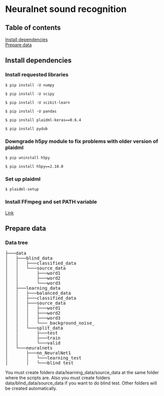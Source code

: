 # Neuralnet sound recognition

## Table of contents
[Install dependencies](https://github.com/invisy/f_AI/new/main#install-dependencies)
<br>
[Prepare data](https://github.com/invisy/f_AI/new/main#install-dependencies)


## Install dependencies

### Install requested libraries
```
$ pip install -U numpy
```
```
$ pip install -U scipy
```
```
$ pip install -U scikit-learn
```
```
$ pip install -U pandas
```
```
$ pip install plaidml-keras==0.6.4
```
```
$ pip install pydub
```

### Downgrade h5py module to fix problems with older version of plaidml
```
$ pip uninstall h5py
```
```
$ pip install h5py==2.10.0
```

### Set up plaidml
```
$ plaidml-setup
```

### Install FFmpeg and set PATH variable
[Link](https://www.ffmpeg.org/download.html)

## Prepare data

### Data tree

<pre>
├───data
│   ├───blind_data
│   │   ├───classified_data
│   │   └───source_data
│   │       ├───word1
│   │       ├───word2
│   │       └───word3
│   ├───learning_data
│   │   ├───balanced_data
│   │   ├───classified_data
│   │   ├───source_data
│   │   │   ├───word1
│   │   │   ├───word2
│   │   │   ├───word3
│   │   │   └───_background_noise_
│   │   └───split_data
│   │       ├───test
│   │       ├───train
│   │       └───valid
│   └───neuralnets
│       ├───nn_NeuralNet1
│       │   └───learning_test
│       │   └───blind_test
</pre>

You must create folders data/learning_data/source_data at the same folder where the scripts are. Also you must create folders data/blind_data/source_data if you want to do blind test. Other folders will be created automatically.